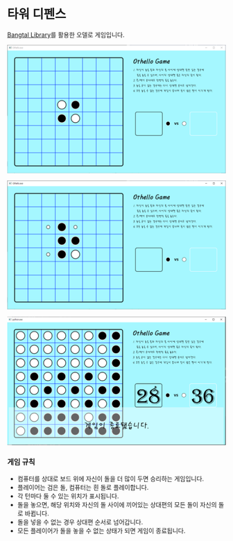 # 타워 디펜스

[Bangtal Library](https://cafe.naver.com/bangtal)를 활용한 오델로 게임입니다.

![1.png](docs/1.png)

![2.png](docs/2.png)

![3.png](docs/3.png)

### 게임 규칙

- 컴퓨터를 상대로 보드 위에 자신이 돌을 더 많이 두면 승리하는 게임입니다.
- 플레이어는 검은 돌, 컴퓨터는 흰 돌로 플레이합니다.
- 각 턴마다 둘 수 있는 위치가 표시됩니다.
- 돌을 놓으면, 해당 위치와 자신의 돌 사이에 끼어있는 상대편의 모든 돌이 자신의 돌로 바뀝니다.
- 돌을 넣을 수 없는 경우 상대편 순서로 넘어갑니다.
- 모든 플레이어가 돌을 놓을 수 없는 상태가 되면 게임이 종료됩니다.
